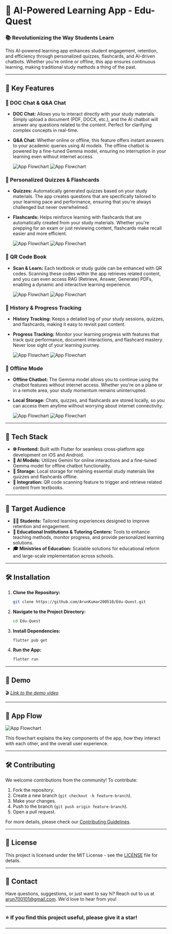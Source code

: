 # 🚀 AI-Powered Learning App - Edu-Quest

### 📚 Revolutionizing the Way Students Learn

This AI-powered learning app enhances student engagement, retention, and efficiency through personalized quizzes, flashcards, and AI-driven chatbots. Whether you're online or offline, this app ensures continuous learning, making traditional study methods a thing of the past.

---

## 🌟 Key Features

### 📑 DOC Chat & Q&A Chat
- **DOC Chat:** Allows you to interact directly with your study materials. Simply upload a document (PDF, DOCX, etc.), and the AI chatbot will answer any questions related to the content. Perfect for clarifying complex concepts in real-time.
- **Q&A Chat:** Whether online or offline, this feature offers instant answers to your academic queries using AI models. The offline chatbot is powered by a fine-tuned Gemma model, ensuring no interruption in your learning even without internet access.

  ![App Flowchart](Pictures/Work%20Flow.png)         ![App Flowchart](Pictures/Work%20Flow.png)

### 🧠 Personalized Quizzes & Flashcards
- **Quizzes:** Automatically generated quizzes based on your study materials. The app creates questions that are specifically tailored to your learning pace and performance, ensuring that you're always challenged but never overwhelmed.
- **Flashcards:** Helps reinforce learning with flashcards that are automatically created from your study materials. Whether you're prepping for an exam or just reviewing content, flashcards make recall easier and more efficient.

  ![App Flowchart](Pictures/Work%20Flow.png)         ![App Flowchart](Pictures/Work%20Flow.png)

### 📲 QR Code Book
- **Scan & Learn:** Each textbook or study guide can be enhanced with QR codes. Scanning these codes within the app retrieves related content, and you can even access RAG (Retrieve, Answer, Generate) PDFs, enabling a dynamic and interactive learning experience.

  ![App Flowchart](Pictures/Work%20Flow.png)         ![App Flowchart](Pictures/Work%20Flow.png)

### 🔄 History & Progress Tracking
- **History Tracking:** Keeps a detailed log of your study sessions, quizzes, and flashcards, making it easy to revisit past content. 
- **Progress Tracking:** Monitor your learning progress with features that track quiz performance, document interactions, and flashcard mastery. Never lose sight of your learning journey.

  ![App Flowchart](Pictures/Work%20Flow.png)         ![App Flowchart](Pictures/Work%20Flow.png)

### 📶 Offline Mode
- **Offline Chatbot:** The Gemma model allows you to continue using the chatbot features without internet access. Whether you're on a plane or in a remote area, your study momentum remains uninterrupted.
- **Local Storage:** Chats, quizzes, and flashcards are stored locally, so you can access them anytime without worrying about internet connectivity.

  ![App Flowchart](Pictures/Work%20Flow.png)         ![App Flowchart](Pictures/Work%20Flow.png)

---

## 🚀 Tech Stack

- **🌐 Frontend:** Built with Flutter for seamless cross-platform app development on iOS and Android.
- **🤖 AI Models:** Utilizes Gemini for online interactions and a fine-tuned Gemma model for offline chatbot functionality.
- **💾 Storage:** Local storage for retaining essential study materials like quizzes and flashcards offline.
- **📕 Integration:** QR code scanning feature to trigger and retrieve related content from textbooks.

---

## 🎯 Target Audience

- **👩‍🎓 Students:** Tailored learning experiences designed to improve retention and engagement.
- **🏫 Educational Institutions & Tutoring Centers:** Tools to enhance teaching methods, monitor progress, and provide personalized learning solutions.
- **🎓 Ministries of Education:** Scalable solutions for educational reform and large-scale implementation across schools.

---

## 🛠️ Installation

1. **Clone the Repository:**
   ```bash
   git clone https://github.com/ArunKumar200510/Edu-Quest.git
   ```
2. **Navigate to the Project Directory:**
   ```bash
   cd Edu-Quest
   ```
3. **Install Dependencies:**
   ```bash
   flutter pub get
   ```
4. **Run the App:**
   ```bash
   flutter run
   ```

---

## 🎥 Demo

🎬 *[Link to the demo video](#)*


---

## 🔁 App Flow

![App Flowchart](Pictures/Work%20Flow.png)

This flowchart explains the key components of the app, how they interact with each other, and the overall user experience.

---

## 🛠️ Contributing

We welcome contributions from the community! To contribute:
1. Fork the repository.
2. Create a new branch (`git checkout -b feature-branch`).
3. Make your changes.
4. Push to the branch (`git push origin feature-branch`).
5. Open a pull request.

For more details, please check our [Contributing Guidelines](https://github.com/ArunKumar200510/Edu-Quest/blob/main/CONTRIBUTING.md).

---

## 📝 License

This project is licensed under the MIT License - see the [LICENSE](LICENSE) file for details.

---

## 📧 Contact

Have questions, suggestions, or just want to say hi? Reach out to us at [arun700101@gmail.com](mailto:arun700101@gmail.com). We'd love to hear from you!

---

### ⭐️ If you find this project useful, please give it a star!

---
